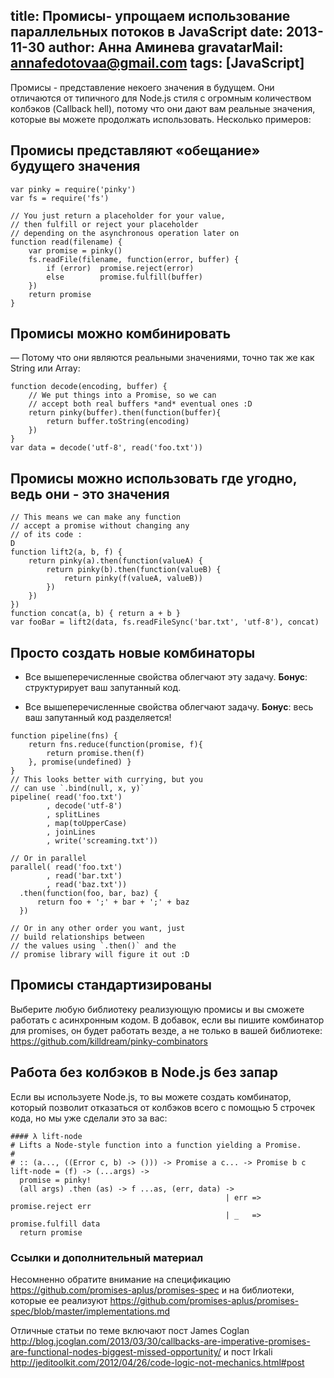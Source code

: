 title: Промисы- упрощаем использование параллельных потоков в JavaScript
date: 2013-11-30
author: Анна Аминева
gravatarMail: annafedotovaa@gmail.com
tags: [JavaScript]
---


Промисы - представление некоего значения в будущем. Они отличаются от типичного для Node.js стиля с огромным количеством колбэков (Callback hell), потому что они дают вам реальные значения, которые вы можете продолжать использовать.
Несколько примеров: 

<!-- more -->

## Промисы представляют «обещание» будущего значения

``` javascipt
var pinky = require('pinky')
var fs = require('fs')

// You just return a placeholder for your value,
// then fulfill or reject your placeholder
// depending on the asynchronous operation later on
function read(filename) {
    var promise = pinky()
    fs.readFile(filename, function(error, buffer) {
        if (error)  promise.reject(error)
        else        promise.fulfill(buffer)
    })
    return promise
}
```

## Промисы можно комбинировать

— Потому что они являются реальными значениями, точно так же как String или Array:


```
function decode(encoding, buffer) {
    // We put things into a Promise, so we can
    // accept both real buffers *and* eventual ones :D
    return pinky(buffer).then(function(buffer){
        return buffer.toString(encoding)
    })
}
var data = decode('utf-8', read('foo.txt'))
```

## Промисы можно использовать где угодно, ведь они - это значения

```
// This means we can make any function
// accept a promise without changing any
// of its code :
D
function lift2(a, b, f) {
    return pinky(a).then(function(valueA) {
        return pinky(b).then(function(valueB) {
            return pinky(f(valueA, valueB))
        })
    })
})
function concat(a, b) { return a + b }
var fooBar = lift2(data, fs.readFileSync('bar.txt', 'utf-8'), concat)
```
## Просто создать новые комбинаторы
- Все вышеперечисленные свойства облегчают эту задачу. **Бонус**: структурирует ваш запутанный код.

- Все вышеперечисленные свойства облегчают задачу. **Бонус**: весь ваш запутанный код разделяется!

```
function pipeline(fns) {
    return fns.reduce(function(promise, f){
        return promise.then(f)
    }, promise(undefined) }
}
// This looks better with currying, but you
// can use `.bind(null, x, y)`
pipeline( read('foo.txt')
        , decode('utf-8')
        , splitLines
        , map(toUpperCase)
        , joinLines
        , write('screaming.txt'))

// Or in parallel
parallel( read('foo.txt')
        , read('bar.txt')
        , read('baz.txt'))
  .then(function(foo, bar, baz) {
      return foo + ';' + bar + ';' + baz
  })

// Or in any other order you want, just
// build relationships between
// the values using `.then()` and the
// promise library will figure it out :D
```
## Промисы стандартизированы

Выберите любую библиотеку реализующую промисы и вы сможете работать с асинхронным кодом. В добавок, если вы пишите комбинатор для promises, он будет работать везде, а не только в вашей библиотеке: https://github.com/killdream/pinky-combinators

## Работа без колбэков в Node.js без запар

Если вы используете Node.js, то вы можете создать комбинатор,  который позволит отказаться от колбэков всего с помощью 5 строчек кода, но мы уже сделали это за вас: 

```
#### λ lift-node
# Lifts a Node-style function into a function yielding a Promise.
#
# :: (a..., ((Error c, b) -> ())) -> Promise a c... -> Promise b c
lift-node = (f) -> (...args) ->
  promise = pinky!
  (all args) .then (as) -> f ...as, (err, data) ->
                                                | err => promise.reject err
                                                | _   => promise.fulfill data
  return promise
```

### Ссылки и дополнительный материал

Несомненно обратите внимание на спецификацию https://github.com/promises-aplus/promises-spec и на библиотеки, которые ее реализуют https://github.com/promises-aplus/promises-spec/blob/master/implementations.md

Отличные статьи по теме включают пост James Coglan http://blog.jcoglan.com/2013/03/30/callbacks-are-imperative-promises-are-functional-nodes-biggest-missed-opportunity/ и пост Irkali http://jeditoolkit.com/2012/04/26/code-logic-not-mechanics.html#post


